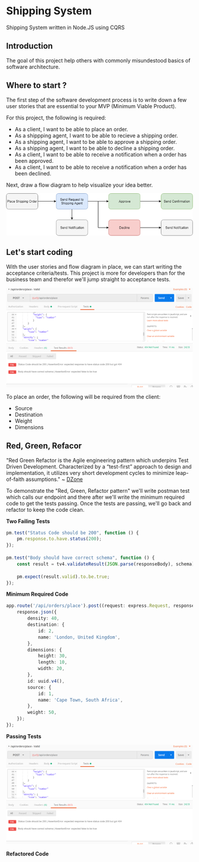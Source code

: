 # Shipping System

Shipping System written in Node.JS using CQRS

## Introduction

The goal of this project help others with commonly misundestood basics of software architecture.

## Where to start ?

The first step of the software development process is to write down a few user stories that are essential to your MVP (Minimum Viable Product).

For this project, the following is required:

* As a client, I want to be able to place an order.
* As a shippping agent, I want to be able to recieve a shipping order.
* As a shipping agent, I want to be able to approve a shipping order.
* As a shipping agent, I want to be able to decline a shipping order.
* As a client, I want to be able to receive a notification when a order has been approved.
* As a client, I want to be able to receive a notification when a order has been declined.

Next, draw a flow diagram to help visualize your idea better.

![flow-diagram](https://github.com/barend-erasmus/shipping-system/raw/master/images/flow-diagram.png)

## Let's start coding

With the user stories and flow diagram in place, we can start writing the acceptance criteria/tests. This project is more for developers than for the business team and therefor we'll jump straight to acceptance tests.

![postman-1](https://github.com/barend-erasmus/shipping-system/raw/master/images/postman-1.png)

To place an order, the following will be required from the client:

* Source
* Destination
* Weight
* Dimensions

## Red, Green, Refacor

"Red Green Refactor is the Agile engineering pattern which underpins Test Driven Development. Characterized by a “test-first” approach to design and implementation, it utilizes very short development cycles to minimize leap-of-faith assumptions." ~ [DZone](https://dzone.com/articles/pattern-of-the-month-red-green-refactor)

To demonstrate the "Red, Green, Refactor pattern" we'll write postman test which calls our endpoint and there after we'll write the minimum required code to get the tests passing. Once the tests are passing, we'll go back and refactor to keep the code clean.

**Two Failing Tests**

```javascript
pm.test("Status Code should be 200", function () {
    pm.response.to.have.status(200);
});

pm.test("Body should have correct schema", function () { 
    const result = tv4.validateResult(JSON.parse(responseBody), schema);
 
    pm.expect(result.valid).to.be.true;
});
```

**Minimum Required Code**

```typescript
app.route('/api/orders/place').post((request: express.Request, response: express.Response) => {
    response.json({
        density: 40,
        destination: {
            id: 2,
            name: 'London, United Kingdom',
        },
        dimensions: {
            height: 30,
            length: 10,
            width: 20,
        },
        id: uuid.v4(),
        source: {
            id: 1,
            name: 'Cape Town, South Africa',
        },
        weight: 50,
    });
});
```

**Passing Tests**

![postman-1](https://github.com/barend-erasmus/shipping-system/raw/master/images/postman-1.png)

**Refactored Code**

